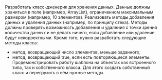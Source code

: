 Разработать класс-дженерик для хранения данных. Данные должны храниться в поле (например, ArrayList), ограниченном максимальным размером (например, 10 элементов). 
Реализовать методы добавления данных и удаления данных (например, по принципу стека). 
Методы должны проверять возможность добавления и удаления с точки зрения количества данных и не делать ничего, если добавление или удаление будут некорректными.
Кроме того, нужно разработать следующие методы класса: 
- метод, возвращающий число элементов, меньше заданного;
- метод, возвращающий true, если есть повторяющиеся элементы.
Продемонстрировать работу шаблона на объектах как встроенного типа, так и собственного класса. 
Для этого создать собственный класс и перегрузить в нём нужные методы. 